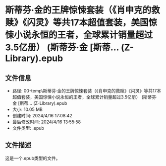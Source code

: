 ﻿# 斯蒂芬·金的王牌惊悚套装（《肖申克的救赎》《闪灵》等共17本超值套装，美国惊悚小说永恒的王者，全球累计销量超过3.5亿册） (斯蒂芬·金 [斯蒂... (Z-Library).epub

## 文件信息
- 路径: 00-temp\斯蒂芬·金的王牌惊悚套装（《肖申克的救赎》《闪灵》等共17本超值套装，美国惊悚小说永恒的王者，全球累计销量超过3.5亿册） (斯蒂芬·金 [斯蒂... (Z-Library).epub
- 大小: 10.05 MB
- 创建时间: 2024/4/16 17:08:42
- 最后修改时间: 2024/4/16 13:55:58
- 文件类型: .epub

## 文件描述
这是一个.epub类型的文件。


